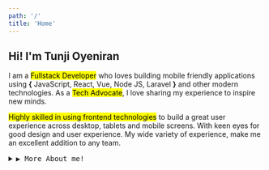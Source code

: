 ```yaml
---
path: '/'
title: 'Home'
---
```


## Hi! I'm Tunji Oyeniran

I am a <mark class="mark-green">Fullstack Developer</mark> who loves building mobile friendly applications using **{** JavaScript, React, Vue, Node JS, Laravel **}** and other modern technologies. As a <mark class="mark-blue">Tech Advocate</mark>, I love sharing my experience to inspire new minds.

<mark class="mark-green">Highly skilled in using frontend technologies</mark> to build a great user experience across desktop, tablets and mobile screens. With keen eyes for good design and user experience. My wide variety of experience, make me an excellent addition to any team.

<details>
  <summary><samp>&#9654; More About me!</samp></summary>

  Apart from Programming, I have a flair for graphics design and sometimes I love to dabble in graphics design using Figma, Adobe Illustrator and Photoshop.

  Either way, I am always interested in problem solving, web development especially design related activities such as building usable user interfaces, tutoring, playing strategy games and getting amazed by artificial intelligence.
</details>

<br />
